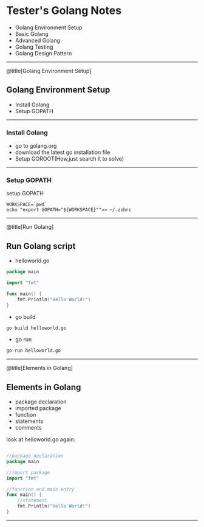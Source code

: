 # Tester's Golang Notes

- Golang Environment Setup
- Basic Golang
- Advanced Golang
- Golang Testing
- Golang Design Pattern

---

@title[Golang Environment Setup]
## Golang Environment Setup
- Install Golang
- Setup GOPATH

---

### Install Golang

- go to golang.org
- download the latest go installation file
- Setup GOROOT(How,just search it to solve)

---

### Setup GOPATH 

setup GOPATH 

```shell
WORKSPACE=`pwd`
echo "export GOPATH="${WORKSPACE}"">> ~/.zshrc
```

---

@title[Run Golang]
## Run Golang script

- helloworld.go

```go
package main

import "fmt"

func main() {
	fmt.Println("Hello World!")
}
```
- go build

```sh
go build helloworld.go
```

- go run

```sh
go run helloworld.go 

```

---

@title[Elements in Golang]
## Elements in Golang

- package declaration
- imported package
- function
- statements
- comments

look at helloworld.go again:

```go

//package declaration
package main

//import package
import "fmt"

//function and main entry
func main() {
	//statement
	fmt.Println("Hello World!")
}
```

---